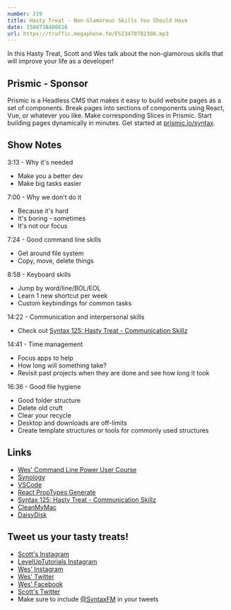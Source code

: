 ```yaml
---
number: 219
title: Hasty Treat - Non-Glamorous Skills You Should Have
date: 1580738400816
url: https://traffic.megaphone.fm/FSI3470782308.mp3
---
```


In this Hasty Treat, Scott and Wes talk about the non-glamorous skills that will improve your life as a developer!

## Prismic - Sponsor
Prismic is a Headless CMS that makes it easy to build website pages as a set of components. Break pages into sections of components using React, Vue, or whatever you like. Make corresponding Slices in Prismic. Start building pages dynamically in minutes. Get started at [prismic.io/syntax](https://prismic.io/syntax).

## Show Notes

3:13 - Why it's needed

* Make you a better dev
* Make big tasks easier

7:00 - Why we don't do it

* Because it's hard
* It's boring - sometimes
* It's not our focus

7:24 - Good command line skills

* Get around file system
* Copy, move, delete things

8:58 - Keyboard skills

* Jump by word/line/BOL/EOL
* Learn 1 new shortcut per week
* Custom keybindings for common tasks

14:22 - Communication and interpersonal skills

* Check out [Syntax 125: Hasty Treat - Communication Skillz](https://syntax.fm/show/125/hasty-treat-communication-skillz)

14:41 - Time management

* Focus apps to help
* How long will something take?
* Revisit past projects when they are done and see how long it took

16:36 - Good file hygiene 

* Good folder structure
* Delete old cruft
* Clear your recycle
* Desktop and downloads are off-limits
* Create template structures or tools for commonly used structures

## Links
* [Wes' Command Line Power User Course](https://commandlinepoweruser.com/)
* [Synology](https://www.synology.com/)
* [VSCode](https://marketplace.visualstudio.com/)
* [React PropTypes Generate](https://marketplace.visualstudio.com/items?itemName=suming.react-proptypes-generate)
* [Syntax 125: Hasty Treat - Communication Skillz](https://syntax.fm/show/125/hasty-treat-communication-skillz)
* [CleanMyMac](https://macpaw.com/cleanmymac)
* [DaisyDisk](https://daisydiskapp.com/)

## Tweet us your tasty treats!
* [Scott's Instagram](https://www.instagram.com/stolinski/)
* [LevelUpTutorials Instagram](https://www.instagram.com/LevelUpTutorials/)
* [Wes' Instagram](https://www.instagram.com/wesbos/)
* [Wes' Twitter](https://twitter.com/wesbos)
* [Wes' Facebook](https://www.facebook.com/wesbos.developer)
* [Scott's Twitter](https://twitter.com/stolinski)
* Make sure to include [@SyntaxFM](https://twitter.com/SyntaxFM) in your tweets
